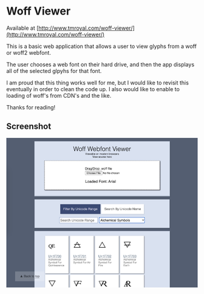 # Woff Viewer 

Available at [http://www.tmroyal.com/woff-viewer/](http://www.tmroyal.com/woff-viewer/)

This is a basic web application that allows a user to view glyphs from a woff or woff2 webfont.

The user chooses a web font on their hard drive, and then the app displays all of the selected glpyhs for that font. 

I am proud that this thing works well for me, but I would like to revisit this eventually in order to clean the code up. I also would like to enable to loading of woff's from CDN's and the like.

Thanks for reading!

## Screenshot

![Screenshot of woff-viewer](WoffViewerScreenshot.png)